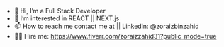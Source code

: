 - 👋 Hi, I’m a Full Stack Developer
- 👀 I’m interested in REACT || NEXT.js
- 📫 How to reach me contact me at || Linkedin: @zoraizbinzahid 
- 👨‍💻 Hire me: https://www.fiverr.com/zoraizzahid31?public_mode=true                                           

<!---
zoraizzahid/zoraizzahid is a ✨ special ✨ repository because its `README.md` (this file) appears on your GitHub profile.
You can click the Preview link to take a look at your changes.
--->
